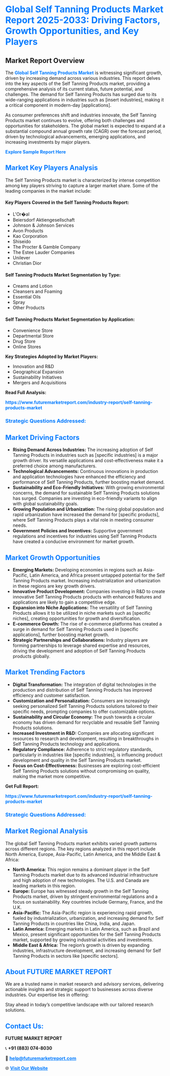 <h1 style="color: #007BFF;">Global Self Tanning Products Market Report 2025-2033: Driving Factors, Growth Opportunities, and Key Players</h1>

<section id="overview">
<h2>Market Report Overview</h2>
<p>The <a href="https://www.futuremarketreport.com/industry-report/self-tanning-products-market" style="color: #007BFF; text-decoration: none;"><strong>Global Self Tanning Products Market</strong></a> is witnessing significant growth, driven by increasing demand across various industries. This report delves into the key aspects of the Self Tanning Products market, providing a comprehensive analysis of its current status, future potential, and challenges. The demand for Self Tanning Products has surged due to its wide-ranging applications in industries such as [insert industries], making it a critical component in modern-day [applications].</p>
<p>As consumer preferences shift and industries innovate, the Self Tanning Products market continues to evolve, offering both challenges and opportunities for stakeholders. The global market is expected to expand at a substantial compound annual growth rate (CAGR) over the forecast period, driven by technological advancements, emerging applications, and increasing investments by major players.</p>
</section>

<section id="overview">
<p><a href="https://www.futuremarketreport.com/request-sample/reportId=58126" style="color: #007BFF; text-decoration: none;"><strong>Explore Sample Report Here</strong></a></p>
</section>

<section id="key-players">
<h2 style="color: #007BFF;">Market Key Players Analysis</h2>
<p>The Self Tanning Products market is characterized by intense competition among key players striving to capture a larger market share. Some of the leading companies in the market include:</p>
<h4>Key Players Covered in the Self Tanning Products Report:</h4>
<ul><li>L&#039;Or�al</li><li>Beiersdorf Aktiengesellschaft</li><li>Johnson &amp; Johnson Services</li><li>Avon Products</li><li>Kao Corporation</li><li>Shiseido</li><li>The Procter &amp; Gamble Company</li><li>The Estee Lauder Companies</li><li>Unilever</li><li>Christian Dior</li></ul>
<h4>Self Tanning Products Market Segmentation by Type:</h4>
<ul><li>Creams and Lotion</li><li>Cleansers and Foaming</li><li>Essential Oils</li><li>Spray</li><li>Other Products</li></ul>

<h4>Self Tanning Products Market Segmentation by Application:</h4>
<ul><li>Convenience Store</li><li>Departmental Store</li><li>Drug Store</li><li>Online Stores</li></ul>
<p><strong>Key Strategies Adopted by Market Players:</strong></p>
<ul>
<li>Innovation and R&D</li>
<li>Geographical Expansion</li>
<li>Sustainability Initiatives</li>
<li>Mergers and Acquisitions</li>
</ul>
</section>

<section>
<p><strong>Read Full Analysis: </strong></p><a href="https://www.futuremarketreport.com/industry-report/self-tanning-products-market" style="color: #007BFF; text-decoration: none;"><strong>https://www.futuremarketreport.com/industry-report/self-tanning-products-market</strong></a>
<h3 style="color: #007BFF;">Strategic Questions Addressed:</h3>
</section>

<section id="driving-factors">
<h2 style="color: #007BFF;">Market Driving Factors</h2>
<ul>
<li><strong>Rising Demand Across Industries:</strong> The increasing adoption of Self Tanning Products in industries such as [specific industries] is a major growth driver. Its versatile applications and cost-effectiveness make it a preferred choice among manufacturers.</li>
<li><strong>Technological Advancements:</strong> Continuous innovations in production and application technologies have enhanced the efficiency and performance of Self Tanning Products, further boosting market demand.</li>
<li><strong>Sustainability and Eco-Friendly Initiatives:</strong> With growing environmental concerns, the demand for sustainable Self Tanning Products solutions has surged. Companies are investing in eco-friendly variants to align with global sustainability goals.</li>
<li><strong>Growing Population and Urbanization:</strong> The rising global population and rapid urbanization have increased the demand for [specific products], where Self Tanning Products plays a vital role in meeting consumer needs.</li>
<li><strong>Government Policies and Incentives:</strong> Supportive government regulations and incentives for industries using Self Tanning Products have created a conducive environment for market growth.</li>
</ul>
</section>

<section id="growth-opportunities">
<h2 style="color: #007BFF;">Market Growth Opportunities</h2>
<ul>
<li><strong>Emerging Markets:</strong> Developing economies in regions such as Asia-Pacific, Latin America, and Africa present untapped potential for the Self Tanning Products market. Increasing industrialization and urbanization in these regions are key growth drivers.</li>
<li><strong>Innovative Product Development:</strong> Companies investing in R&D to create innovative Self Tanning Products products with enhanced features and applications are likely to gain a competitive edge.</li>
<li><strong>Expansion into Niche Applications:</strong> The versatility of Self Tanning Products allows it to be utilized in niche markets such as [specific niches], creating opportunities for growth and diversification.</li>
<li><strong>E-commerce Growth:</strong> The rise of e-commerce platforms has created a surge in demand for Self Tanning Products used in [specific applications], further boosting market growth.</li>
<li><strong>Strategic Partnerships and Collaborations:</strong> Industry players are forming partnerships to leverage shared expertise and resources, driving the development and adoption of Self Tanning Products products globally.</li>
</ul>
</section>

<section id="trending-factors">
<h2 style="color: #007BFF;">Market Trending Factors</h2>
<ul>
<li><strong>Digital Transformation:</strong> The integration of digital technologies in the production and distribution of Self Tanning Products has improved efficiency and customer satisfaction.</li>
<li><strong>Customization and Personalization:</strong> Consumers are increasingly seeking personalized Self Tanning Products solutions tailored to their specific needs, prompting companies to offer customizable options.</li>
<li><strong>Sustainability and Circular Economy:</strong> The push towards a circular economy has driven demand for recyclable and reusable Self Tanning Products solutions.</li>
<li><strong>Increased Investment in R&D:</strong> Companies are allocating significant resources to research and development, resulting in breakthroughs in Self Tanning Products technology and applications.</li>
<li><strong>Regulatory Compliance:</strong> Adherence to strict regulatory standards, particularly in industries like [specific industries], is influencing product development and quality in the Self Tanning Products market.</li>
<li><strong>Focus on Cost-Effectiveness:</strong> Businesses are exploring cost-efficient Self Tanning Products solutions without compromising on quality, making the market more competitive.</li>
</ul>
</section>

<section>
<p><strong>Get Full Report: </strong></p><a href="https://www.futuremarketreport.com/industry-report/self-tanning-products-market" style="color: #007BFF; text-decoration: none;"><strong>https://www.futuremarketreport.com/industry-report/self-tanning-products-market</strong></a>
<h3 style="color: #007BFF;">Strategic Questions Addressed:</h3>
</section>


<section id="regional-analysis">
<h2 style="color: #007BFF;">Market Regional Analysis</h2>
<p>The global Self Tanning Products market exhibits varied growth patterns across different regions. The key regions analyzed in this report include North America, Europe, Asia-Pacific, Latin America, and the Middle East & Africa:</p>
<ul>
<li><strong>North America:</strong> This region remains a dominant player in the Self Tanning Products market due to its advanced industrial infrastructure and high adoption of new technologies. The U.S. and Canada are leading markets in this region.</li>
<li><strong>Europe:</strong> Europe has witnessed steady growth in the Self Tanning Products market, driven by stringent environmental regulations and a focus on sustainability. Key countries include Germany, France, and the U.K.</li>
<li><strong>Asia-Pacific:</strong> The Asia-Pacific region is experiencing rapid growth, fueled by industrialization, urbanization, and increasing demand for Self Tanning Products in countries like China, India, and Japan.</li>
<li><strong>Latin America:</strong> Emerging markets in Latin America, such as Brazil and Mexico, present significant opportunities for the Self Tanning Products market, supported by growing industrial activities and investments.</li>
<li><strong>Middle East & Africa:</strong> The region’s growth is driven by expanding industries, infrastructure development, and increasing demand for Self Tanning Products in sectors like [specific sectors].</li>
</ul>
</section>

<footer>
<h2 style="color: #007BFF;">About FUTURE MARKET REPORT</h2>
<p>We are a trusted name in market research and advisory services, delivering actionable insights and strategic support to businesses across diverse industries. Our expertise lies in offering:</p>

<p>Stay ahead in today’s competitive landscape with our tailored research solutions.</p>

<h2 style="color: #007BFF;">Contact Us:</h2>
<p><strong>FUTURE MARKET REPORT</strong></p>
<p>📞 <strong>+91 (883) 074-8030</strong></p>
<p>📧 <strong><a href="mailto:help@futuremarketreport.com" style="color: #007BFF;">help@futuremarketreport.com</a></strong></p>
<p>🌐 <strong><a href="https://www.futuremarketreport.com/" style="color: #007BFF;">Visit Our Website</a></strong></p>
</footer>